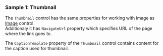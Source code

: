 ### Sample 1: Thumbnail

The `Thumbnail` control has the same properties for working with image as [Image](../docs/controls/bootstrap/Image)  control.  
Additionaly it has `NavigateUrl` property which specifies URL of the page where the link goes to.

The `CaptionTemplate` property of the `Thumbnail` control contains content for the caption used for thumbnail.